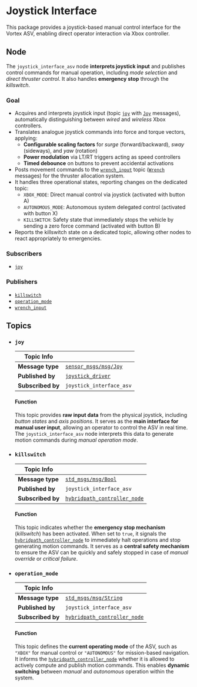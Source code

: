 # Joystick Interface

This package provides a joystick-based manual control interface for the Vortex ASV, enabling direct operator interaction via Xbox controller.

## Node

The `joystick_interface_asv` node **interprets joystick input** and publishes control commands for manual operation, including *mode selection* and *direct thruster control*.
It also handles **emergency stop** through the *killswitch*.

### Goal

- Acquires and interprets joystick input (topic [`joy`](#joy) with [`Joy`](https://docs.ros.org/en/api/sensor_msgs/html/msg/Joy.html) messages), automatically distinguishing between *wired* and *wireless* Xbox controllers.
- Translates analogue joystick commands into force and torque vectors, applying:
    - **Configurable scaling factors** for *surge* (forward/backward), *sway* (sideways), and *yaw* (rotation)
    - **Power modulation** via LT/RT triggers acting as speed controllers
    - **Timed debounce** on buttons to prevent accidental activations
- Posts movement commands to the [`wrench_input`](../../control/hybridpath_controller/README.md#wrench_input) topic ([`Wrench`](https://docs.ros2.org/foxy/api/geometry_msgs/msg/Wrench.html) messages) for the thruster allocation system.
- It handles three operational states, reporting changes on the dedicated topic:
    - `XBOX_MODE`: Direct manual control via joystick (activated with button A)
    - `AUTONOMOUS_MODE`: Autonomous system delegated control (activated with button X)
    - `KILLSWITCH`: Safety state that immediately stops the vehicle by sending a zero force command (activated with button B)
- Reports the killswitch state on a dedicated topic, allowing other nodes to react appropriately to emergencies.

### Subscribers

- [`joy`](#joy)

### Publishers

- [`killswitch`](#killswitch)
- [`operation_mode`](#operation_mode)
- [`wrench_input`](../../control/hybridpath_controller/README.md#wrench_input)

## Topics

- ### `joy`

  |  Topic Info       |                                |
  |-------------------|--------------------------------|
  | **Message type**  | [`sensor_msgs/msg/Joy`](https://docs.ros2.org/foxy/api/sensor_msgs/msg/Joy.html) |
  | **Published by**  | [`joystick_driver`](../../asv_setup/README.md#joystick_driver) |
  | **Subscribed by** | `joystick_interface_asv` |

  #### Function

  This topic provides **raw input data** from the physical joystick, including *button states* and *axis positions*.
  It serves as the **main interface for manual user input**, allowing an operator to control the ASV in real time.
  The `joystick_interface_asv` node interprets this data to generate motion commands during *manual operation mode*.

- ### `killswitch`

  | Topic Info        |                                |
  |-------------------|--------------------------------|
  | **Message type**  | [`std_msgs/msg/Bool`](https://docs.ros2.org/foxy/api/std_msgs/msg/Bool.html) |
  | **Published by**  | `joystick_interface_asv` |
  | **Subscribed by** | [`hybridpath_controller_node`](../../control/hybridpath_controller/README.md#node) |

  #### Function

  This topic indicates whether the **emergency stop mechanism** (*killswitch*) has been activated.
  When set to `true`, it signals the [`hybridpath_controller_node`](../../control/hybridpath_controller/README.md#node) to immediately halt operations and stop generating motion commands.
  It serves as a **central safety mechanism** to ensure the ASV can be quickly and safely stopped in case of *manual override* or *critical failure*.

- ### `operation_mode`

  | Topic Info         |                                  |
  |--------------------|----------------------------------|
  | **Message type**   | [`std_msgs/msg/String`](https://docs.ros2.org/foxy/api/std_msgs/msg/String.html) |
  | **Published by**   | `joystick_interface_asv` |
  | **Subscribed by**  | [`hybridpath_controller_node`](../../control/hybridpath_controller/README.md#node) |

  #### Function

  This topic defines the **current operating mode** of the ASV, such as `"XBOX"` for manual control or `"AUTONOMOUS"` for mission-based navigation.
  It informs the [`hybridpath_controller_node`](../../control/hybridpath_controller/README.md#node) whether it is allowed to actively compute and publish motion commands.
  This enables **dynamic switching** between *manual* and *autonomous* operation within the system.
